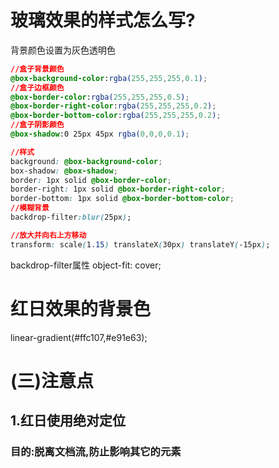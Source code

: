 # 玻璃效果的样式怎么写?
背景颜色设置为灰色透明色
```css
//盒子背景颜色
@box-background-color:rgba(255,255,255,0.1);
//盒子边框颜色
@box-border-color:rgba(255,255,255,0.5);
@box-border-right-color:rgba(255,255,255,0.2);
@box-border-bottom-color:rgba(255,255,255,0.2);
//盒子阴影颜色
@box-shadow:0 25px 45px rgba(0,0,0,0.1); 

//样式
background: @box-background-color;
box-shadow: @box-shadow;
border: 1px solid @box-border-color;
border-right: 1px solid @box-border-right-color;
border-bottom: 1px solid @box-border-bottom-color;
//模糊背景
backdrop-filter:blur(25px);
```

```css
//放大并向右上方移动
transform: scale(1.15) translateX(30px) translateY(-15px);
```

backdrop-filter属性
object-fit: cover;

# 红日效果的背景色
linear-gradient(#ffc107,#e91e63);

# (三)注意点
## 1.红日使用绝对定位
### 目的:脱离文档流,防止影响其它的元素
